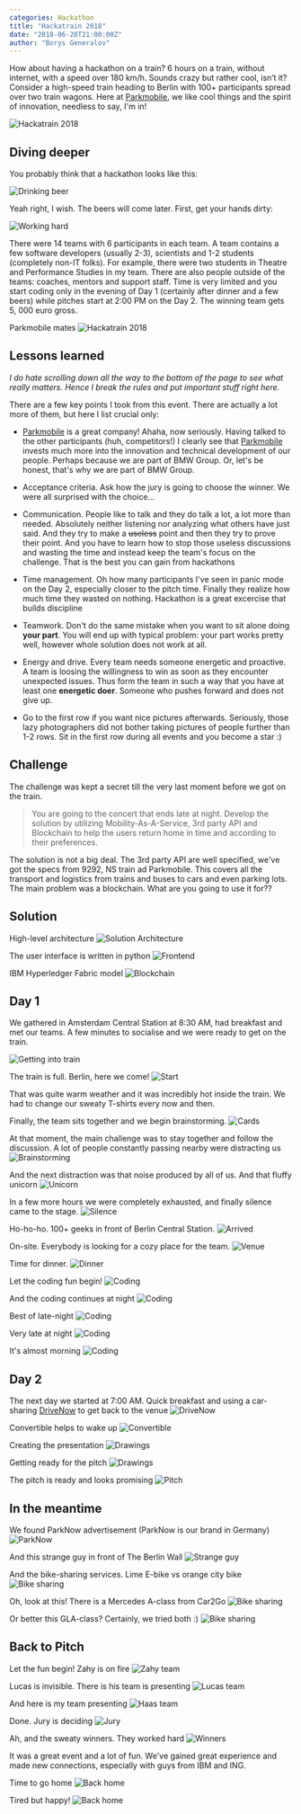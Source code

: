 ```yaml
---
categories: Hackathon
title: "Hackatrain 2018"
date: "2018-06-20T21:00:00Z"
author: "Borys Generalov"
---
```


How about having a hackathon on a train? 6 hours on a train, without internet, with a speed over 180 km/h. Sounds crazy but rather cool, isn’t it? Consider a high-speed train heading to Berlin with 100+ participants spread over two train wagons. Here at [Parkmobile](https://parkmobile.nl), we like cool things and the spirit of innovation, needless to say, I'm in!

![Hackatrain 2018](/assets/hackatrain2018/train.jpg)

## Diving deeper

You probably think that a hackathon looks like this:

![Drinking beer](/assets/hackatrain2018/beer.jpg)

Yeah right, I wish. The beers will come later. First, get your hands dirty:

![Working hard](/assets/hackatrain2018/begin.jpg)

There were 14 teams with 6 participants in each team. A team contains a few software developers (usually 2-3), scientists and 1-2 students (completely non-IT folks). For example, there were two students in Theatre and Performance Studies in my team. There are also people outside of the teams: coaches, mentors and support staff. Time is very limited and you start coding only in the evening of Day 1 (certainly after dinner and a few beers) while pitches start at 2:00 PM on the Day 2. The winning team gets 5, 000 euro gross.

Parkmobile mates
![Hackatrain 2018](/assets/hackatrain2018/Parkmobile.jpg)

## Lessons learned

_I do hate scrolling down all the way to the bottom of the page to see what really matters. Hence I break the rules and put important stuff right here._

There are a few key points I took from this event. There are actually a lot more of them, but here I list crucial only:  

* [Parkmobile](https://parkmobile.nl) is a great company! Ahaha, now seriously. Having talked to the other participants (huh, competitors!) I clearly see that [Parkmobile](https://parkmobile.nl) invests much more into the innovation and technical development of our people. Perhaps because we are part of BMW Group. Or, let's be honest, that's why we are part of BMW Group.

* Acceptance criteria. Ask how the jury is going to choose the winner. We were all surprised with the choice...
* Communication. People like to talk and they do talk a lot, a lot more than needed. Absolutely neither listening nor analyzing what others have just said. And they try to make a ~~useless~~ point and then they try to prove their point. And you have to learn how to stop those useless discussions and wasting the time and instead keep the team's focus on the challenge. That is the best you can gain from hackathons
* Time management. Oh how many participants I've seen in panic mode on the Day 2, especially closer to the pitch time. Finally they realize how much time they wasted on nothing. Hackathon is a great excercise that builds discipline
* Teamwork. Don't do the same mistake when you want to sit alone doing **your part**. You will end up with typical problem: your part works pretty well, however whole solution does not work at all.
* Energy and drive. Every team needs someone energetic and proactive. A team is loosing the willingness to win as soon as they encounter unexpected issues. Thus form the team in such a way that you have at least one **energetic doer**. Someone who pushes forward and does not give up.
* Go to the first row if you want nice pictures afterwards. Seriously, those lazy photographers did not bother taking pictures of people further than 1-2 rows. Sit in the first row during all events and you become a star :)

## Challenge

The challenge was kept a secret till the very last moment before we got on the train.

> You are going to the concert that ends late at night. Develop the solution by utilizing Mobility-As-A-Service, 3rd party API and Blockchain to help the users return home in time and according to their preferences.

The solution is not a big deal. The 3rd party API are well specified, we've got the specs from 9292, NS train ad Parkmobile. This covers all the transport and logistics from trains and buses to cars and even parking lots. The main problem was a blockchain. What are you going to use it for??

## Solution

High-level architecture
![Solution Architecture](/assets/hackatrain2018/solution.png)

The user interface is written in python
![Frontend](/assets/hackatrain2018/solution2.png)

IBM Hyperledger Fabric model
![Blockchain](/assets/hackatrain2018/blockchain.png)

## Day 1

We gathered in Amsterdam Central Station at 8:30 AM, had breakfast and met our teams. A few minutes to socialise and we were ready to get on the train.

![Getting into train](/assets/hackatrain2018/outtrain.jpg)

The train is full. Berlin, here we come!
![Start](/assets/hackatrain2018/start.jpg)

That was quite warm weather and it was incredibly hot inside the train. We had to change our sweaty T-shirts every now and then.

Finally, the team sits together and we begin brainstorming.
![Cards](/assets/hackatrain2018/cards.jpg)

At that moment, the main challenge was to stay together and follow the discussion. A lot of people constantly passing nearby were distracting us
![Brainstorming](/assets/hackatrain2018/brainstorming.jpg)

And the next distraction was that noise produced by all of us. And that fluffy unicorn
![Unicorn](/assets/hackatrain2018/unicorn.jpg)

In a few more hours we were completely exhausted, and finally silence came to the stage.
![Silence](/assets/hackatrain2018/silence.jpg)

Ho-ho-ho. 100+ geeks in front of Berlin Central Station.
![Arrived](/assets/hackatrain2018/arrived.jpg)

On-site. Everybody is looking for a cozy place for the team.
![Venue](/assets/hackatrain2018/venue.jpg)

Time for dinner.
![Dinner](/assets/hackatrain2018/dinner.jpg)

Let the coding fun begin!
![Coding](/assets/hackatrain2018/begincoding.jpg)

And the coding continues at night
![Coding](/assets/hackatrain2018/codingnight.jpg)

Best of late-night
![Coding](/assets/hackatrain2018/codinglatenight.jpg)

Very late at night
![Coding](/assets/hackatrain2018/coding.jpg)

It's almost morning
![Coding](/assets/hackatrain2018/codingverylatenight.jpg)

## Day 2

The next day we started at 7:00 AM. Quick breakfast and using a car-sharing [DriveNow](https://www.drive-now.com/de/en) to get back to the venue
![DriveNow](/assets/hackatrain2018/drivenow.jpg)

Convertible helps to wake up
![Convertible](/assets/hackatrain2018/drivenowwakeup.jpg)

Creating the presentation
![Drawings](/assets/hackatrain2018/presentation.jpg)

Getting ready for the pitch
![Drawings](/assets/hackatrain2018/drawings.jpg)

The pitch is ready and looks promising
![Pitch](/assets/hackatrain2018/pitch.jpg)

## In the meantime

We found ParkNow advertisement (ParkNow is our brand in Germany)
![ParkNow](/assets/hackatrain2018/parknow.jpg)

And this strange guy in front of The Berlin Wall
![Strange guy](/assets/hackatrain2018/lol.jpg)

And the bike-sharing services. Lime E-bike vs orange city bike
![Bike sharing](/assets/hackatrain2018/bikesharing.jpg)

Oh, look at this! There is a Mercedes A-class from Car2Go
![Bike sharing](/assets/hackatrain2018/car2go.jpg)

Or better this GLA-class? Certainly, we tried both :)
![Bike sharing](/assets/hackatrain2018/car2go2.jpg)

## Back to Pitch

Let the fun begin! Zahy is on fire
![Zahy team](/assets/hackatrain2018/pitchpresenting.jpg)

Lucas is invisible. There is his team is presenting
![Lucas team](/assets/hackatrain2018/lucasteam.jpg)

And here is my team presenting
![Haas team](/assets/hackatrain2018/haas.jpg)

Done. Jury is deciding
![Jury](/assets/hackatrain2018/jury.jpg)

Ah, and the sweaty winners. They worked hard
![Winners](/assets/hackatrain2018/winners.jpg)

It was a great event and a lot of fun. We've gained great experience and made new connections, especially with guys from IBM and ING.

Time to go home
![Back home](/assets/hackatrain2018/home.jpg)

Tired but happy!
![Back home](/assets/hackatrain2018/back.jpg)
